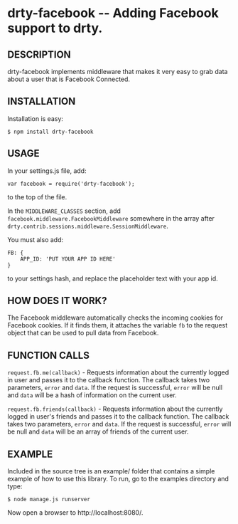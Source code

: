 drty-facebook -- Adding Facebook support to drty.
====================================

## DESCRIPTION

drty-facebook implements middleware that makes it very easy to grab data about a user that is Facebook Connected.

## INSTALLATION

Installation is easy:

    $ npm install drty-facebook

## USAGE

In your settings.js file, add:

    var facebook = require('drty-facebook');

to the top of the file.

In the `MIDDLEWARE_CLASSES` section, add `facebook.middleware.FacebookMiddleware` somewhere
in the array after `drty.contrib.sessions.middleware.SessionMiddleware`.

You must also add:

    FB: {
        APP_ID: 'PUT YOUR APP ID HERE'
    }

to your settings hash, and replace the placeholder text with your app id.

## HOW DOES IT WORK?

The Facebook middleware automatically checks the incoming cookies for Facebook cookies. If it finds them,
it attaches the variable `fb` to the request object that can be used to pull data from Facebook.

## FUNCTION CALLS

`request.fb.me(callback)` - Requests information about the currently logged in user and passes it to the callback function.
The callback takes two parameters, `error` and `data`. If the request is successful, `error` will be null and `data`
will be a hash of information on the current user.

`request.fb.friends(callback)` - Requests information about the currently logged in user's friends and passes it to the callback
function. The callback takes two parameters, `error` and `data`. If the request is successful, `error` will be null and `data`
will be an array of friends of the current user.

## EXAMPLE

Included in the source tree is an example/ folder that contains a simple example of how to use this library.
To run, go to the examples directory and type:

    $ node manage.js runserver

Now open a browser to http://localhost:8080/.
